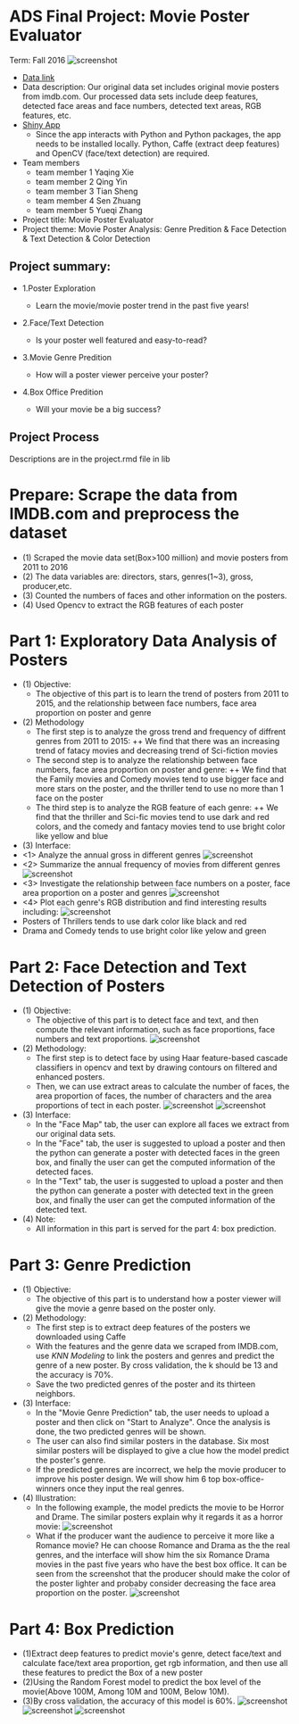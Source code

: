 
# ADS Final Project: Movie Poster Evaluator

Term: Fall 2016
![screenshot](doc/cover/cover.jpeg)
+ [Data link](http://www.imdb.com/search/title?year=2014,2014&title_type=feature&sort=boxoffice_gross_us,desc&page=4&ref_=adv_prv)
+ Data description: Our original data set includes original movie posters from imdb.com. Our processed data sets include deep features, detected face areas and face numbers, detected text areas, RGB features, etc.
+ [Shiny App](lib) 
	+ Since the app interacts with Python and Python packages, the app needs to be installed locally. Python, Caffe (extract deep features) and OpenCV (face/text detection) are required.
+ Team members
	+ team member 1 Yaqing Xie
	+ team member 2 Qing Yin
	+ team member 3 Tian Sheng
	+ team member 4 Sen Zhuang
	+ team member 5 Yueqi Zhang
+ Project title: Movie Poster Evaluator
+ Project theme: Movie Poster Analysis: Genre Predition & Face Detection & Text Detection & Color Detection

## Project summary: 
+ 1.Poster Exploration
	+ Learn the movie/movie poster trend in the past five years!

+ 2.Face/Text Detection
	+ Is your poster well featured and easy-to-read?

+ 3.Movie Genre Predition
	+ How will a poster viewer perceive your poster?

+ 4.Box Office Predition
	+ Will your movie be a big success?


## Project Process
   Descriptions are in the project.rmd file in lib
# Prepare: Scrape the data from IMDB.com and preprocess the dataset
+ (1) Scraped the movie data set(Box>100 million) and movie posters from 2011 to 2016
+ (2) The data variables are: directors, stars, genres(1~3), gross, producer,etc.
+ (3) Counted the numbers of faces and other information on the posters.
+ (4) Used Opencv to extract the RGB features of each poster

# Part 1: Exploratory Data Analysis of Posters
+ (1) Objective: 
	+ The objective of this part is to learn the trend of posters from 2011 to 2015, and the relationship between face numbers, face area proportion on poster and genre
+ (2) Methodology
	+  The first step is to analyze the gross trend and frequency of diffrent genres from 2011 to 2015:
	++ We find that there was an increasing trend of fatacy movies and decreasing trend of Sci-fiction movies
	+  The second step is to analyze the relationship between face numbers, face area proportion on poster and genre:
	++ We find that the Family movies and Comedy movies tend to use bigger face and more stars on the poster, and the thriller tend to use no more than 1 face on the poster
	+  The third step is to analyze the RGB feature of each genre:
	++ We find that the thriller and Sci-fic movies tend to use dark and red colors, and the comedy and fantacy movies tend to use bright color like yellow and blue
+ (3) Interface: 
+ <1> Analyze the annual gross in different genres
![screenshot](doc/cover/barplot.jpg)
+ <2> Summarize the annual frequency of movies from different genres
![screenshot](doc/cover/piechart.jpg)
+ <3> Investigate the relationship between face numbers on a poster, face area proportion on a poster and genres
![screenshot](doc/cover/bubble.jpg)
+ <4> Plot each genre's RGB distribution and find interesting results including:
![screenshot](doc/cover/rgb.jpg)
+  Posters of Thrillers tends to use dark color like black and red 
+  Drama and Comedy tends to use bright color like yelow and green


# Part 2: Face Detection and Text Detection of Posters
+ (1) Objective: 
	+ The objective of this part is to detect face and text, and then compute the relevant information, such as face proportions, face numbers and text proportions.
![screenshot](doc/cover/facemap.jpg)
+ (2) Methodology: 
	+ The first step is to detect face by using Haar feature-based cascade classifiers in opencv and text by drawing contours on filtered and enhanced posters.
	+ Then, we can use extract areas to calculate the number of faces, the area proportion of faces, the number of characters and the area proportions of tect in each poster.
![screenshot](doc/cover/face_detection.jpg)
![screenshot](doc/cover/text_detection.jpg)
+ (3) Interface:
	+ In the "Face Map" tab, the user can explore all faces we extract from our original data sets.
	+ In the "Face" tab, the user is suggested to upload a poster and then the python can generate a poster with detected faces in the green box, and finally the user can get the computed information of the detected faces.
	+ In the "Text" tab, the user is suggested to upload a poster and then the python can generate a poster with detected text in the green box, and finally the user can get the computed information of the detected text.
+ (4) Note:
	+ All information in this part is served for the part 4: box prediction.


# Part 3: Genre Prediction
+ (1) Objective: 
	+ The objective of this part is to understand how a poster viewer will give the movie a genre based on the poster only. 
+ (2) Methodology:  
	+ The first step is to extract deep features of the posters we downloaded using Caffe 
	+ With the features and the genre data we scraped from IMDB.com, use _KNN Modeling_ to link the posters and genres and predict the genre of a new poster. By cross validation, the k should be 13 and the accuracy is 70%. 
	+ Save the two predicted genres of the poster and its thirteen neighbors. 
+ (3) Interface: 
	+ In the "Movie Genre Prediction" tab, the user needs to upload a poster and then click on "Start to Analyze". Once the analysis is done, the two predicted genres will be shown. 
	+ The user can also find similar posters in the database. Six most similar posters will be displayed to give a clue how the model predict the poster's genre. 
	+ If the predicted genres are incorrect, we help the movie producer to improve his poster design. We will show him 6 top box-office-winners once they input the real genres. 
+ (4) Illustration:
	+ In the following example, the model predicts the movie to be Horror and Drame. The similar posters explain why it regards it as a horror movie: 
![screenshot](doc/cover/color_revise.jpg)
	+ What if the producer want the audience to perceive it more like a Romance movie? He can choose Romance and Drama as the the real genres, and the interface will show him the six Romance Drama movies in the past five years who have the best box office. It can be seen from the screenshot that the producer should make the color of the poster lighter and probaby consider decreasing the face area proportion on the poster.
![screenshot](doc/cover/genre_prediction.jpg)


# Part 4: Box Prediction
+ (1)Extract deep features to predict movie's genre, detect face/text and calculate face/text area proportion, get rgb information, and then use all these features to predict the Box of a new poster
+ (2)Using the Random Forest model to predict the box level of the movie(Above 100M, Among 10M and 100M, Below 10M).
+ (3)By cross validation, the accuracy of this model is 60%.
![screenshot](doc/cover/box_prediction_top.jpg)
![screenshot](doc/cover/box_prediction_middle.jpg)
![screenshot](doc/cover/box_prediction_bottom.jpg)








